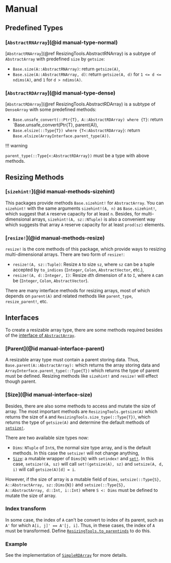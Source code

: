 # Manual
## Predefined Types

### [`AbstractRNArray`](@id manual-type-normal)

[`AbstractRNArray`](@ref ResizingTools.AbstractRNArray) is a subtype of
`AbstractArray` with predefined `size` by `getsize`:

* `Base.size(A::AbstractRNArray)`: return `getsize(A)`,
* `Base.size(A::AbstractRNArray, d)`: return `getsize(A, d)`
  for `1 <= d <= ndims(A)`, and `1` for `d > ndims(A)`.
### [`AbstractRDArray`](@id manual-type-dense)

[`AbstractRDArray`](@ref ResizingTools.AbstractRDArray) is a subtype of
`DenseArray` with some predefined methods:

* `Base.unsafe_convert(::Ptr{T}, A::AbstractRDArray) where {T}`: return
  `Base.unsafe_convert(Ptr{T}, parent(A)),
* `Base.elsize(::Type{T}) where {T<:AbstractRDArray}`: return
  `Base.elsize(ArrayInterface.parent_type(A))`.

!!! warning

   `parent_type(::Type{<:AbstractRDArray})` must be a type with above methods.

## Resizing Methods

### [`sizehint!`](@id manual-methods-sizehint)

This packages provide methods `Base.sizehint!` for `AbstractArray`. You can
`sizehint!` with the same arguments `sizehint!(A, n)` as `Base.sizehint!`,
which suggest that `A` reserve capacity for at least `n`. Besides, for
multi-dimensional arrays, `sizehint!(A, sz::NTuple)` is also a convenient way
which suggests that array `A` reserve capacity for at least `prod(sz)` elements.

### [`resize!`](@id manual-methods-resize)

`resize!` is the core methods of this package, which provide ways to resizing
multi-dimensional arrays. There are two form of `resize!`:

* `resize!(A, sz::Tuple)`: Resize `A` to size `sz`, where `sz` can be a tuple
  accepted by `to_indices` (`Integer`, `Colon`, `AbstractVector`, etc.),
* `resize!(A, d::Integer, I)`: Resize `d`th dimension of `A` to `I`, where `A`
  can be (`Integer`, `Colon`, `AbstractVector`).

There are many interface methods for resizing arrays, most of which depends on
`parent(A)` and related methods like `parent_type`, `resize_parent!`, etc.

## Interfaces

To create a resizable array type, there are some methods required besides of the
[interface of `AbstractArray`](https://docs.julialang.org/en/v1/manual/interfaces/#man-interface-array).

### [Parent](@id manual-interface-parent)

A resizable array type must contain a parent storing data. Thus,
`Base.parent(A::AbstractArray):` which returns the array storing data and
`ArrayInterface.parent_type(::Type{T})` which returns the type of parent must be
defined. Resizing methods like `sizehint!` and `resize!` will effect though 
parent.

### [Size](@id manual-interface-size)

Besides, there are also some methods to access and mutate the size of array.
The most important methods are `ResizingTools.getsize(A)` which returns the size
of `A` and `ResizingTools.size_type(::Type{T})`, which returns the type of
`getsize(A)` and determine the default methods of [`setsize!`](@ref).

There are two available size types now:

* `Dims`: `NTuple` of `Int`s, the normal size type array, and is the default methods. In
  this case the `setsize!` will not change anything,
* [`Size`](@ref): a mutable wrapper of `Dims{N}` with `setindex!` and
  [`set!`](@ref). In this case, `setsize!(A, sz)` will call
  `set!(getsize(A), sz)` and `setsize(A, d, i)` will call `getsize(A)[d] = i`.

However, if the size of array is a mutable field of `Dims`,
`setsize(::Type{S}, A::AbstractArray, sz::Dims{N})` and
`setsize(::Type{S}, A::AbstractArray, d::Int, i::Int)` where `S <: Dims`  must
be defined to mutate the size of array.

### Index transform

In some case, the index of `A` can't be convert to index of its parent, such as 
`A'` for which `A[i, j]' == A'[j, i]`. Thus, in these cases, the index of `A`
must be transformed. Define [`ResizingTools.to_parentinds`](@ref) to do this.

### Example

See the implementation of [`SimpleRDArray`](@ref) for more details.